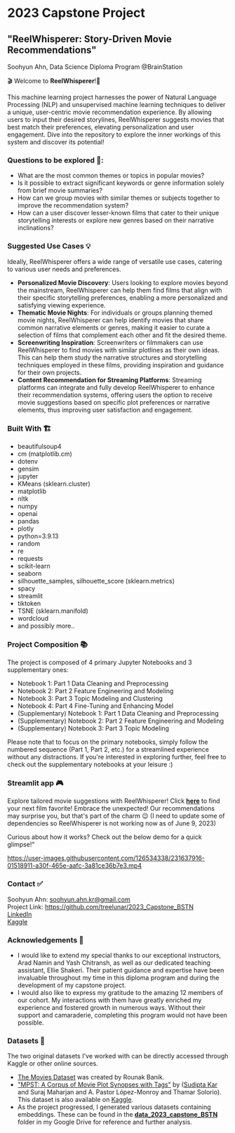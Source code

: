 # 2023 Capstone Project
## "ReelWhisperer: Story-Driven Movie Recommendations"

Soohyun Ahn, Data Science Diploma Program @BrainStation

🎬 Welcome to **ReelWhisperer**!🎥

This machine learning project harnesses the power of Natural Language Processing (NLP) and unsupervised machine learning techniques to deliver a unique, user-centric movie recommendation experience. By allowing users to input their desired storylines, ReelWhisperer suggests movies that best match their preferences, elevating personalization and user engagement. Dive into the repository to explore the inner workings of this system and discover its potential!

### Questions to be explored 🧐:

* What are the most common themes or topics in popular movies?
* Is it possible to extract significant keywords or genre information solely from brief movie summaries?
* How can we group movies with similar themes or subjects together to improve the recommendation system?
* How can a user discover lesser-known films that cater to their unique storytelling interests or explore new genres based on their narrative inclinations?

### Suggested Use Cases 💡
Ideally, ReelWhisperer offers a wide range of versatile use cases, catering to various user needs and preferences.<br>
* **Personalized Movie Discovery**: Users looking to explore movies beyond the mainstream, ReelWhisperer can help them find films that align with their specific storytelling preferences, enabling a more personalized and satisfying viewing experience.
* **Thematic Movie Nights**: For individuals or groups planning themed movie nights, ReelWhisperer can help identify movies that share common narrative elements or genres, making it easier to curate a selection of films that complement each other and fit the desired theme.
* **Screenwriting Inspiration**: Screenwriters or filmmakers can use ReelWhisperer to find movies with similar plotlines as their own ideas. This can help them study the narrative structures and storytelling techniques employed in these films, providing inspiration and guidance for their own projects.
* **Content Recommendation for Streaming Platforms**: Streaming platforms can integrate and fully develop ReelWhisperer to enhance their recommendation systems, offering users the option to receive movie suggestions based on specific plot preferences or narrative elements, thus improving user satisfaction and engagement.

### Built With 🏗

* beautifulsoup4
* cm (matplotlib.cm)
* dotenv
* gensim
* jupyter
* KMeans (sklearn.cluster)
* matplotlib
* nltk
* numpy
* openai
* pandas
* plotly
* python=3.9.13
* random
* re
* requests
* scikit-learn
* seaborn
* silhouette_samples, silhouette_score (sklearn.metrics)
* spacy
* streamlit
* tiktoken
* TSNE (sklearn.manifold)
* wordcloud
* and possibly more..

### Project Composition 📚
The project is composed of 4 primary Jupyter Notebooks and 3 supplementary ones:
* Notebook 1: Part 1 Data Cleaning and Preprocessing
* Notebook 2: Part 2 Feature Engineering and Modeling
* Notebook 3: Part 3 Topic Modeling and Clustering
* Notebook 4: Part 4 Fine-Tuning and Enhancing Model
* (Supplementary) Notebook 1: Part 1 Data Cleaning and Preprocessing
* (Supplementary) Notebook 2: Part 2 Feature Engineering and Modeling
* (Supplementary) Notebook 3: Part 3 Topic Modeling

Please note that to focus on the primary notebooks, simply follow the numbered sequence (Part 1, Part 2, etc.) for a streamlined experience without any distractions. If you're interested in exploring further, feel free to check out the supplementary notebooks at your leisure :)

### Streamlit app 🎮

Explore tailored movie suggestions with ReelWhisperer! Click [**here**](https://treelunar-2023-capstone-bstn-streamlitstreamlit-app-l4t9ow.streamlit.app/) to find your next film favorite! Embrace the unexpected! Our recommendations may surprise you, but that's part of the charm 😉 (I need to update some of dependencies so ReelWhisperer is not working now as of June 9, 2023)

Curious about how it works? Check out the below demo for a quick glimpse!"

https://user-images.githubusercontent.com/126534338/231637916-01518911-a30f-465e-aafc-3a81ce36b7e3.mp4

### Contact ✅
Soohyun Ahn: soohyun.ahn.kr@gmail.com<br>
Project Link: https://github.com/treelunar/2023_Capstone_BSTN<br>
[LinkedIn](https://www.linkedin.com/in/soohyun-ahn/)<br>
[Kaggle](https://www.kaggle.com/treelunar)

### Acknowledgements 👏
* I would like to extend my special thanks to our exceptional instructors, Arad Namin and Yash Chitransh, as well as our dedicated teaching assistant, Ellie Shakeri. Their patient guidance and expertise have been invaluable throughout my time in this diploma program and during the development of my capstone project.
* I would also like to express my gratitude to the amazing 12 members of our cohort. My interactions with them have greatly enriched my experience and fostered growth in numerous ways. Without their support and camaraderie, completing this program would not have been possible.

### Datasets 💾
The two original datasets I've worked with can be directly accessed through Kaggle or other online sources.
* [The Movies Dataset](https://www.kaggle.com/datasets/rounakbanik/the-movies-dataset) was created by Rounak Banik.
* ["MPST: A Corpus of Movie Plot Synopses with Tags"](https://ritual.uh.edu/mpst-2018/#download) by ([Sudipta Kar](http://sudiptakar.info/) and Suraj Maharjan and A. Pastor López-Monroy and Thamar Solorio). This dataset is also available on [Kaggle](https://www.kaggle.com/datasets/cryptexcode/mpst-movie-plot-synopses-with-tags).
* As the project progressed, I generated various datasets containing embeddings. These can be found in the [**data_2023_capstone_BSTN**](https://drive.google.com/drive/folders/1kEH3AYNrOQTbfh45oC5CaT7DZ8693LDS?usp=sharing) folder in my Google Drive for reference and further analysis.
